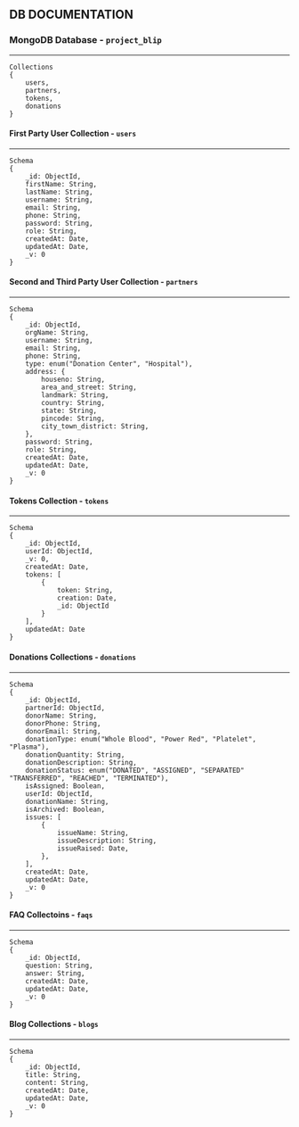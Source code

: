 ## DB DOCUMENTATION

### MongoDB Database - `project_blip`

---

```
Collections
{
    users,
    partners,
    tokens,
    donations
}
```

#### First Party User Collection - `users`

---

```
Schema
{
    _id: ObjectId,
    firstName: String,
    lastName: String,
    username: String,
    email: String,
    phone: String,
    password: String,
    role: String,
    createdAt: Date,
    updatedAt: Date,
    _v: 0
}
```

#### Second and Third Party User Collection - `partners`

---

```
Schema
{
    _id: ObjectId,
    orgName: String,
    username: String,
    email: String,
    phone: String,
    type: enum("Donation Center", "Hospital"),
    address: {
        houseno: String,
        area_and_street: String,
        landmark: String,
        country: String,
        state: String,
        pincode: String,
        city_town_district: String,
    },
    password: String,
    role: String,
    createdAt: Date,
    updatedAt: Date,
    _v: 0
}
```

#### Tokens Collection - `tokens`

---

```
Schema
{
    _id: ObjectId,
    userId: ObjectId,
    _v: 0,
    createdAt: Date,
    tokens: [
        {
            token: String,
            creation: Date,
            _id: ObjectId
        }
    ],
    updatedAt: Date
}
```

#### Donations Collections - `donations`

---

```
Schema
{
    _id: ObjectId,
    partnerId: ObjectId,
    donorName: String,
    donorPhone: String,
    donorEmail: String,
    donationType: enum("Whole Blood", "Power Red", "Platelet", "Plasma"),
    donationQuantity: String,
    donationDescription: String,
    donationStatus: enum("DONATED", "ASSIGNED", "SEPARATED" "TRANSFERRED", "REACHED", "TERMINATED"),
    isAssigned: Boolean,
    userId: ObjectId,
    donationName: String,
    isArchived: Boolean,
    issues: [
        {
            issueName: String,
            issueDescription: String,
            issueRaised: Date,
        },
    ],
    createdAt: Date,
    updatedAt: Date,
    _v: 0
}
```

#### FAQ Collectoins - `faqs`

---

```
Schema
{
    _id: ObjectId,
    question: String,
    answer: String,
    createdAt: Date,
    updatedAt: Date,
    _v: 0
}
```

#### Blog Collections - `blogs`

---

```
Schema
{
    _id: ObjectId,
    title: String,
    content: String,
    createdAt: Date,
    updatedAt: Date,
    _v: 0
}
```
